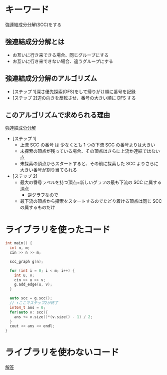 # キーワード

強連結成分分解(SCC)をする

## 強連結成分分解とは

- お互いに行き来できる場合、同じグループにする
- お互いに行き来できない場合、違うグループにする

## 強連結成分分解のアルゴリズム

- [ステップ 1]深さ優先探索(DFS)をして帰りがけ順に番号を記録
- [ステップ 2]辺の向きを反転させ、番号の大きい順に DFS する

## このアルゴリズムで求められる理由

[強連結成分分解](https://hkawabata.github.io/technical-note/note/Algorithm/graph/scc.html)

- [ステップ 1]
  - 上流 SCC の番号 は 少なくとも 1 つの下流 SCC の番号よりは大きい
  - 未探索の頂点が残っている場合、その頂点はさらに上流か連結ではない点
  - 未探索の頂点からスタートすると、その前に探索した SCC よりさらに大きい番号が割り当てられる
- [ステップ 2]
  - 最大の番号ラベルを持つ頂点=新しいグラフの最も下流の SCC に属する頂点
    - 逆グラフなので
  - 最下流の頂点から探索をスタートするのでたどり着ける頂点は同じ SCC の属するものだけ

# ライブラリを使ったコード

```cpp
int main() {
  int n, m;
  cin >> n >> m;

  scc_graph g(n);

  for (int i = 0; i < m; i++) {
    int u, v;
    cin >> u >> v;
    g.add_edge(u, v);
  }

  auto scc = g.scc();
  // ↑ここでステップ2が終了
  int64_t ans = 0;
  for(auto v: scc){
    ans += v.size()*(v.size() - 1) / 2;
  }
  cout << ans << endl;
}
```

# ライブラリを使わないコード

[解答](https://github.com/E869120/kyopro_educational_90/blob/main/sol/021.cpp)
